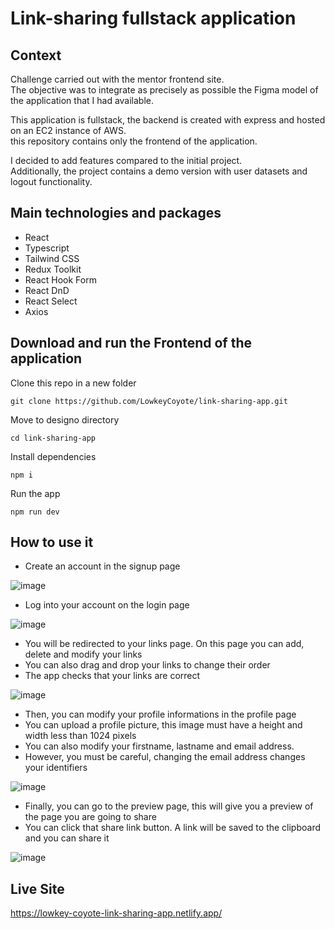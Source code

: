 # Link-sharing fullstack application

## Context

Challenge carried out with the mentor frontend site.   
The objective was to integrate as precisely as possible the Figma model of the application that I had available.   

This application is fullstack, the backend is created with express and hosted on an EC2 instance of AWS.  
this repository contains only the frontend of the application.   

I decided to add features compared to the initial project.  
Additionally, the project contains a demo version with user datasets and logout functionality.  

## Main technologies and packages

- React
- Typescript
- Tailwind CSS
- Redux Toolkit
- React Hook Form
- React DnD
- React Select
- Axios

## Download and run the Frontend of the application

Clone this repo in a new folder
```console
git clone https://github.com/LowkeyCoyote/link-sharing-app.git
```
Move to designo directory
```console
cd link-sharing-app
```
Install dependencies  
```console
npm i
```
Run the app
```console
npm run dev
```

## How to use it

- Create an account in the signup page

![image](https://i.imgur.com/TNU7Jwo.png)

- Log into your account on the login page

![image](https://i.imgur.com/sj9hpyB.png)

- You will be redirected to your links page. On this page you can add, delete and modify your links
- You can also drag and drop your links to change their order
- The app checks that your links are correct

![image](https://i.imgur.com/Jb75R9V.png)

- Then, you can modify your profile informations in the profile page  
- You can upload a profile picture, this image must have a height and width less than 1024 pixels
- You can also modify your firstname, lastname and email address.
-  However, you must be careful, changing the email address changes your identifiers

![image](https://i.imgur.com/k9Y18d9.png)

- Finally, you can go to the preview page, this will give you a preview of the page you are going to share
- You can click that share link button. A link will be saved to the clipboard and you can share it

![image](https://i.imgur.com/vXBeLUp.png)

## Live Site 

https://lowkey-coyote-link-sharing-app.netlify.app/
